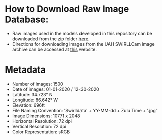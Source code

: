 # How to Download Raw Image Database:
- Raw images used in the models developed in this repository can be downloaded from the zip folder [here](https://drive.google.com/drive/folders/1ZVUGHQ_WykSVkGDCM_sx8CVocxoN4CeF?usp=sharing). 
- Directions for downloading images from the UAH SWIRLLCam image archive can be accessed at [this](https://www.nsstc.uah.edu/swirll/cams/swirll/loopgen/) website.

# Metadata
- Number of images: 1500
- Date of images: 01-01-2020 / 12-30-2020
- Latitude: 34.723° N
- Longitude: 86.642° W
- Elevation: 696ft
- File Naming Convention: 'Swirlldata' + YY-MM-dd + Zulu Time + '.jpg'
- Image Dimensions: 10771 x 2048
- Horizontal Resolution: 72 dpi
- Vertical Resolution: 72 dpi
- Color Representation: sRGB